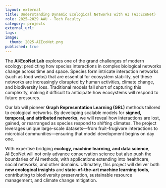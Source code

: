 ```yaml
---
layout: external
title: Understanding Dynamic Ecological Networks with AI (AI:EcoNet)
role: 2025–2029 AAU - Tech Faculty
category: projects
external_url: 
tags: 
image:
  thumb: 2025-AIEcoNet.png
published: true
---
```


The **AI:EcoNet Lab** explores one of the grand challenges of modern ecology: predicting how species interactions in complex biological networks change across time and space. Species form intricate interaction networks (such as food webs) that are essential for ecosystem stability, yet these networks are increasingly disrupted by human activities, climate change, and biodiversity loss. Traditional models fall short of capturing this complexity, making it difficult to anticipate how ecosystems will respond to future pressures.

Our lab will pioneer **Graph Representation Learning (GRL)** methods tailored to ecological networks. By developing scalable models for **signed, temporal, and attributed networks**, we will reveal how interactions are lost, gained, or rearranged as species respond to shifting climates. The project leverages unique large-scale datasets—from fruit–frugivore interactions to microbial communities—ensuring that model development begins on day one. 

With expertise bridging **ecology, machine learning, and data science**, AI:EcoNet will not only advance conservation science but also push the boundaries of AI methods, with applications extending into healthcare, social networks, and other domains. Ultimately, this project will deliver both **new ecological insights** and **state-of-the-art machine learning tools**, contributing to biodiversity preservation, sustainable resource management, and climate change mitigation.
